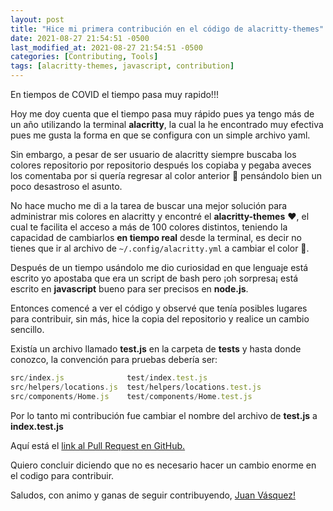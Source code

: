 ```yaml
---
layout: post
title: "Hice mi primera contribución en el código de alacritty-themes"
date: 2021-08-27 21:54:51 -0500
last_modified_at: 2021-08-27 21:54:51 -0500
categories: [Contributing, Tools]
tags: [alacritty-themes, javascript, contribution]
---
```


En tiempos de COVID el tiempo pasa muy rapido!!!

Hoy me doy cuenta que el tiempo pasa muy rápido pues ya tengo más de un año utilizando la terminal **alacritty**,
la cual la he encontrado muy efectiva pues me gusta la forma en que se configura con un simple archivo yaml.

Sin embargo, a pesar de ser usuario de alacritty siempre buscaba los colores
repositorio por repositorio después los copiaba y pegaba aveces los comentaba
por si quería regresar al color anterior 🤯 pensándolo bien un poco desastroso el asunto.

No hace mucho me di a la tarea de buscar una mejor solución para administrar
mis colores en alacritty y encontré el **alacritty-themes** ❤️,
el cual te facilita el acceso a más de 100 colores distintos,
teniendo la capacidad de cambiarlos **en tiempo real** desde la terminal,
es decir no tienes que ir al archivo de `~/.config/alacritty.yml` a cambiar
el color 👏.

Después de un tiempo usándolo me dio curiosidad en que lenguaje está escrito
yo apostaba que era un script de bash pero ¡oh sorpresa¡
está escrito en **javascript** bueno para ser precisos en **node.js**.

Entonces comencé a ver el código y observé que tenía posibles lugares para
contribuir, sin más, hice la copia del repositorio y realice un cambio sencillo.

Existía un archivo llamado **test.js** en la carpeta de **tests** y hasta
donde conozco, la convención para pruebas debería ser:

```js
src/index.js              test/index.test.js
src/helpers/locations.js  test/helpers/locations.test.js
src/components/Home.js    test/components/Home.test.js
```

Por lo tanto mi contribución fue cambiar el nombre del archivo de **test.js** a **index.test.js**

Aquí está el [link al Pull Request en GitHub.](https://github.com/rajasegar/alacritty-themes/pull/27)

Quiero concluir diciendo que no es necesario hacer un cambio enorme en el codigo para contribuir.

Saludos, con animo y ganas de seguir contribuyendo, [Juan Vásquez!](https://github.com/juanvqz)
